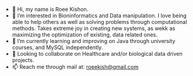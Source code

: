 - 👋 Hi, my name is Roee Kishon.
- 👀 I’m interested in Bioninformatics and Data manipulation.
  I love being able to help others as well as solving problems through computational methods. Takes extreme joy in creating new systems,
  as wekk as maximizing the optimization of existing, data related ones.
- 🌱 I’m currently learning and improving on Java through university courses, and MySQL independently.
- 💞️ Looking to collaborate on Healthcare and/or biological data driven projects.
- 📫 Reach me through mail at: roeekish@gmail.com
